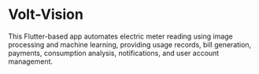 # Volt-Vision
This Flutter-based app automates electric meter reading using image processing and machine learning, providing usage records, bill generation, payments, consumption analysis, notifications, and user account management.
